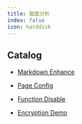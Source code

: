 ```yaml
---
title: 磁盘分析
index: false
icon: harddisk
---
```


## Catalog

- [Markdown Enhance](markdown.md)

- [Page Config](page.md)

- [Function Disable](disable.md)

- [Encryption Demo](encrypt.md)